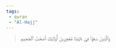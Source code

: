 ```yaml
---
tags: 
 - quran 
 - "Al-Hajj"
---
```


> وَٱلَّذِينَ سَعَوۡاْ فِيٓ ءَايَٰتِنَا مُعَٰجِزِينَ أُوْلَـٰٓئِكَ أَصۡحَٰبُ ٱلۡجَحِيمِ
